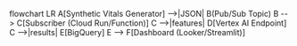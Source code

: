 flowchart LR
    A[Synthetic Vitals Generator] -->|JSON| B(Pub/Sub Topic)
    B --> C[Subscriber (Cloud Run/Function)]
    C -->|features| D[Vertex AI Endpoint]
    C -->|results| E[BigQuery]
    E --> F[Dashboard (Looker/Streamlit)]